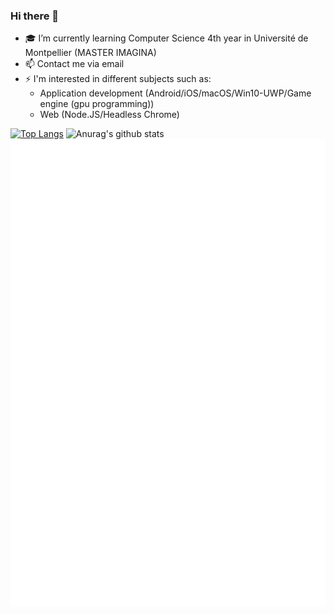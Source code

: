 ### Hi there 👋

- 🎓 I’m currently learning Computer Science 4th year in Université de Montpellier (MASTER IMAGINA)
- 📫 Contact me via email
- ⚡ I'm interested in different subjects such as:
     - Application development (Android/iOS/macOS/Win10-UWP/Game engine (gpu programming))
     - Web (Node.JS/Headless Chrome)
 

[![Top Langs](https://github-readme-stats.vercel.app/api/top-langs/?username=Napolitain&layout=compact&exclude_repo=napolitain.github.io)](https://github.com/anuraghazra/github-readme-stats)
![Anurag's github stats](https://github-readme-stats.vercel.app/api?username=Napolitain&count_private=true&show_icons=true)
![GitHub metrics](https://github.com/Napolitain/Napolitain/blob/main/metrics.svg)
